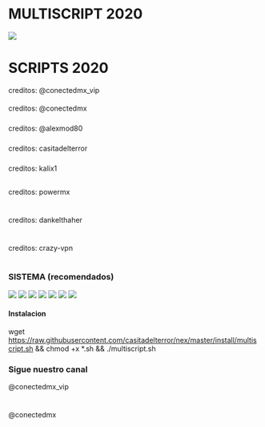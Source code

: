  # MULTISCRIPT 2020
![](https://github.com/casitadelterror/rex/raw/master/install/multi.png)

# 
# SCRIPTS 2020
creditos: @conectedmx_vip
#### 
creditos: @conectedmx
### 
creditos: @alexmod80
### 
creditos: casitadelterror
### 
creditos: kalix1
## 
creditos: powermx
# 
creditos: dankelthaher
# 
creditos: crazy-vpn
# 
### SISTEMA (recomendados)
![](https://img.shields.io/badge/Ubuntu-16.04-orange)
![](https://img.shields.io/badge/Ubuntu-18.04-orange)
![](https://img.shields.io/badge/Ubuntu-19.04-orange)
![](https://img.shields.io/badge/Debian-7-red)
![](https://img.shields.io/badge/Debian-8-red)
![](https://img.shields.io/badge/Debian-9-red)
![](https://img.shields.io/badge/Debian-10-red)

#### Instalacion
wget https://raw.githubusercontent.com/casitadelterror/nex/master/install/multiscript.sh && chmod +x *.sh && ./multiscript.sh
### Sigue nuestro canal
@conectedmx_vip
# 
@conectedmx
# 
